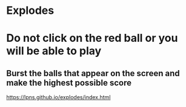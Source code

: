 # Explodes

# Do not click on the red ball or you will be able to play

## Burst the balls that appear on the screen and make the highest possible score


https://lpns.github.io/explodes/index.html
